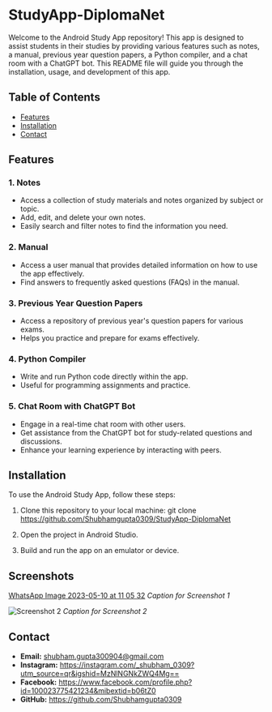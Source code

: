 # StudyApp-DiplomaNet

Welcome to the Android Study App repository! This app is designed to assist students in their studies by providing various features such as notes, a manual, previous year question papers, a Python compiler, and a chat room with a ChatGPT bot. This README file will guide you through the installation, usage, and development of this app.

## Table of Contents

- [Features](#features)
- [Installation](#installation)
- [Contact](#contact)

## Features

### 1. Notes
- Access a collection of study materials and notes organized by subject or topic.
- Add, edit, and delete your own notes.
- Easily search and filter notes to find the information you need.

### 2. Manual
- Access a user manual that provides detailed information on how to use the app effectively.
- Find answers to frequently asked questions (FAQs) in the manual.

### 3. Previous Year Question Papers
- Access a repository of previous year's question papers for various exams.
- Helps you practice and prepare for exams effectively.

### 4. Python Compiler
- Write and run Python code directly within the app.
- Useful for programming assignments and practice.

### 5. Chat Room with ChatGPT Bot
- Engage in a real-time chat room with other users.
- Get assistance from the ChatGPT bot for study-related questions and discussions.
- Enhance your learning experience by interacting with peers.

## Installation

To use the Android Study App, follow these steps:

1. Clone this repository to your local machine:
git clone https://github.com/Shubhamgupta0309/StudyApp-DiplomaNet

2. Open the project in Android Studio.

3. Build and run the app on an emulator or device.

## Screenshots

[WhatsApp Image 2023-05-10 at 11 05 32](https://github.com/Shubhamgupta0309/StudyApp-DiplomaNet/assets/122101804/efa0a185-7242-4228-bceb-b611aa17a38f)
*Caption for Screenshot 1*

![Screenshot 2](screenshots/screenshot2.png)
*Caption for Screenshot 2*

## Contact

- **Email:** shubham.gupta300904@gmail.com
- **Instagram:** https://instagram.com/_shubham_0309?utm_source=qr&igshid=MzNlNGNkZWQ4Mg==
- **Facebook:** https://www.facebook.com/profile.php?id=100023775421234&mibextid=b06tZ0
- **GitHub:** https://github.com/Shubhamgupta0309
